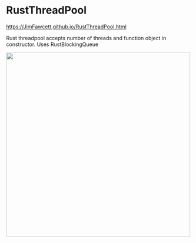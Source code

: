 # RustThreadPool

https://JimFawcett.github.io/RustThreadPool.html

Rust threadpool accepts number of threads and function object in constructor.  Uses RustBlockingQueue

<img src="https://JimFawcett.github.io/Pictures/ThreadPoolDiagram.jpg" width="500" />                                   

          
